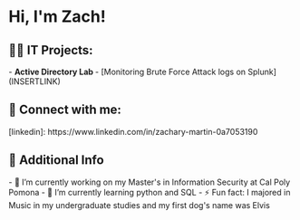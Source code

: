 <h1>Hi, I'm Zach!


<h2>👨‍💻 IT Projects:</h2>
- <b>Active Directory Lab </b>
  - [Monitoring Brute Force Attack logs on Splunk] (INSERTLINK)

<h2> 🤳 Connect with me:</h2>
[linkedin]: https://www.linkedin.com/in/zachary-martin-0a7053190

<h2> 📕 Additional Info</h2>
- 🔭 I’m currently working on my Master's in Information Security at Cal Poly Pomona 
- 🌱 I’m currently learning python and SQL
- ⚡ Fun fact: I majored in Music in my undergraduate studies and my first dog's name was Elvis
